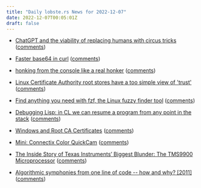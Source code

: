 ```yaml
---
title: "Daily lobste.rs News for 2022-12-07"
date: 2022-12-07T00:05:01Z
draft: false
---
```






- [ChatGPT and the viability of replacing humans with circus tricks](https://adamshaylor.svbtle.com/chatgpt-and-the-viability-of-replacing-humans)
  ([comments](https://lobste.rs/s/mi2jyu/chatgpt_viability_replacing_humans_with))



- [Faster base64 in curl](https://daniel.haxx.se/blog/2022/12/06/faster-base64-in-curl/)
  ([comments](https://lobste.rs/s/alseaj/faster_base64_curl))



- [honking from the console like a real honker](https://x61.sh/log/2022/12/20221205T205745-honk-cli.html)
  ([comments](https://lobste.rs/s/ijra26/honking_from_console_like_real_honker))



- [Linux Certificate Authority root stores have a too simple view of 'trust'](https://utcc.utoronto.ca/~cks/space/blog/linux/CARootStoreTrustProblem)
  ([comments](https://lobste.rs/s/yf6bbc/linux_certificate_authority_root_stores))



- [Find anything you need with fzf, the Linux fuzzy finder tool](https://www.redhat.com/sysadmin/fzf-linux-fuzzy-finder)
  ([comments](https://lobste.rs/s/x9mztx/find_anything_you_need_with_fzf_linux))



- [Debugging Lisp: in CL we can resume a program from any point in the stack](https://lisp-journey.gitlab.io/blog/debugging-lisp-fix-and-resume-a-program-from-any-point-in-stack/)
  ([comments](https://lobste.rs/s/auu3eo/debugging_lisp_cl_we_can_resume_program))



- [Windows and Root CA Certificates](https://cohost.org/ecn/post/498568-windows-and-root-ca)
  ([comments](https://lobste.rs/s/mnkidm/windows_root_ca_certificates))



- [Mini: Connectix Color QuickCam](https://computeradsfromthepast.substack.com/p/mini-connectix-color-quickcam)
  ([comments](https://lobste.rs/s/i0l4th/mini_connectix_color_quickcam))



- [The Inside Story of Texas Instruments’ Biggest Blunder: The TMS9900 Microprocessor](https://spectrum.ieee.org/the-inside-story-of-texas-instruments-biggest-blunder-the-tms9900-microprocessor)
  ([comments](https://lobste.rs/s/qfgafv/inside_story_texas_instruments_biggest))



- [Algorithmic symphonies from one line of code -- how and why? [2011]](http://countercomplex.blogspot.com/2011/10/algorithmic-symphonies-from-one-line-of.html)
  ([comments](https://lobste.rs/s/cimsee/algorithmic_symphonies_from_one_line))


